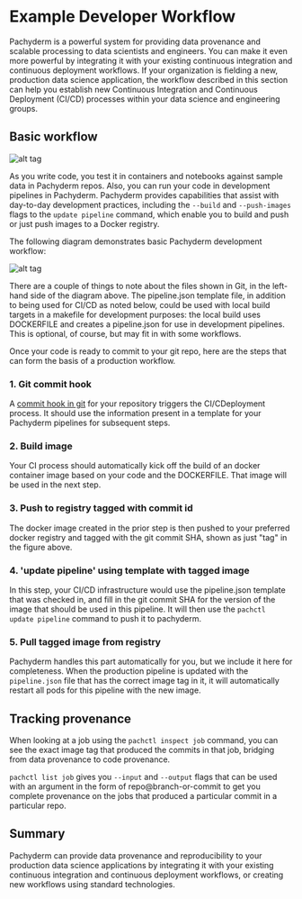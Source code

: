 # Example Developer Workflow

Pachyderm is a powerful system for providing data
provenance and scalable processing to data
scientists and engineers. You can make it even
more powerful by integrating it with your existing
continuous integration and continuous deployment
workflows. If your organization is fielding a new,
production data science application, the workflow
described in this section can help you establish
new Continuous Integration and Continuous Deployment
(CI/CD) processes within your data science
and engineering groups.

## Basic workflow

![alt tag](developer_workflow.png)

As you write code, you test it in containers and
notebooks against sample data in Pachyderm repos.
Also, you can run your code in development pipelines
in Pachyderm. Pachyderm provides capabilities that
assist with day-to-day development practices, including
the `--build` and `--push-images` flags to the
`update pipeline` command, which enable you to
build and push or just push images to a Docker
registry.

The following diagram demonstrates basic Pachyderm
development workflow:

![alt tag](developer_workflow.png)


There are a couple of things to note about the
files shown in Git, in the left-hand side of the diagram above.  The pipeline.json template file, in addition to being used for CI/CD as noted below,  could be used with local build targets in a makefile for development purposes: the local build uses DOCKERFILE and creates a pipeline.json for use in development pipelines.  This is optional, of course, but may fit in with some workflows.

Once your code is ready to commit to your git repo, here are the steps that can form the basis of a production workflow.

### 1. Git commit hook

A [commit hook in git](https://git-scm.com/book/en/v2/Customizing-Git-Git-Hooks)
for your repository triggers the
CI/CDeployment process.  It should  use the information present in a template for your Pachyderm pipelines for subsequent steps.

### 2. Build image

Your CI process should automatically kick off the build of an docker container image based on your code and the DOCKERFILE. That image will be used in the next step.

### 3. Push to registry tagged with commit id

The docker image created in the prior step is then pushed to your preferred docker registry and tagged with the git commit SHA, shown as just "tag" in the figure above.

### 4. 'update pipeline' using template with tagged image

In this step, your CI/CD infrastructure would use the pipeline.json template that was checked in, and fill in the git commit SHA for the version of the image that should be used in this pipeline.  It will then use the ``pachctl update pipeline`` command to push it to pachyderm.

### 5. Pull tagged image from registry

Pachyderm handles this part automatically for you, but we include it here for completeness.  When the production pipeline is updated with the ``pipeline.json`` file that has the correct image tag in it, it will automatically restart all pods for this pipeline with the new image.

## Tracking provenance

When looking at a job using the ``pachctl inspect job`` command, you can see the exact image tag that produced the commits in that job, bridging from data provenance to code provenance.

``pachctl list job`` gives you  ``--input`` and  ``--output`` flags that can be used with an argument in the form of repo@branch-or-commit to get you complete provenance on the jobs that produced a particular commit in a particular repo.


## Summary

Pachyderm can provide data provenance and reproducibility to your production data science applications by integrating it with your existing continuous integration and continuous deployment workflows, or creating new workflows using standard technologies.
